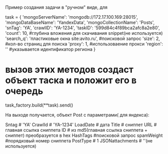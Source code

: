 Пример создания задачи в "ручном" виде, для 

task = {
  'mongoServerName': 'mongodb://172.17.100.169:28015',
  'mongoDataBaseName': 'YandexData',
  'mongoCollectionName': 'Posts',
  'snTag': 'YA',
  'crawlID': 'YA-1234',
  'taskID': '599d84c4f89bca2afc8a2e80',
  'count': 10, #глубина вложения для скачивания snippet(не используется)
  'search_q': 'пластиковые окна site:avito.ru', #поисковой запрос
  'size': 2, #кол-во страниц для поиска 
  'proxy': 1, #использоваение прокси
  'region': '' #указывается идентификатор региона
}

# вызов этих методов создаст объект таска и положит его в очередь

task_factory.build(**task).send()


На выходе получается, объект Post c параметрами( для яндекса):

Sntag # 'YA'
CrawlId # 'YA-1234'
LoadDate # дата 
Title # сниппет
URL # главная ссылка сниппета
ID # из md5(главная ссылка сниппета + сниппет) преобразуется в hex
HashTags #поисковой запрос
spamWeight #порядковый номер сниппета
PostType # 1
JSONattachments # ''(не используется)
